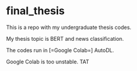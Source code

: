 # final_thesis
This is a repo with my undergraduate thesis codes.

My thesis topic is BERT and news classification.

The codes run in [=Google Colab=] AutoDL.

Google Colab is too unstable. TAT
